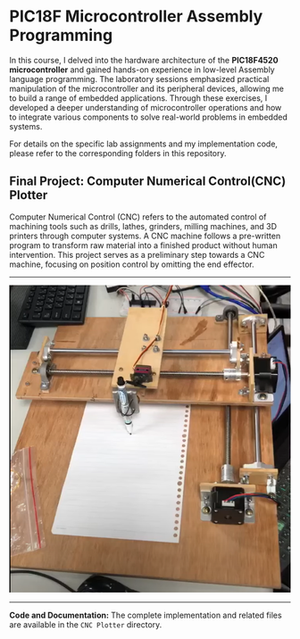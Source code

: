 # PIC18F Microcontroller Assembly Programming

In this course, I delved into the hardware architecture of the **PIC18F4520 microcontroller** and gained hands-on experience in low-level Assembly language programming. The laboratory sessions emphasized practical manipulation of the microcontroller and its peripheral devices, allowing me to build a range of embedded applications. Through these exercises, I developed a deeper understanding of microcontroller operations and how to integrate various components to solve real-world problems in embedded systems.

For details on the specific lab assignments and my implementation code, please refer to the corresponding folders in this repository.
## Final Project: Computer Numerical Control(CNC) Plotter
Computer Numerical Control (CNC) refers to the automated control of machining tools such as drills, lathes, grinders, milling machines, and 3D printers through computer systems. A CNC machine follows a pre-written program to transform raw material into a finished product without human intervention. This project serves as a preliminary step towards a CNC machine, focusing on position control by omitting the end effector.

---

![CNC Plotter Diagram](https://github.com/hsylin/Microcontroller-PIC18F-Assembly/blob/main/CNC%20Plotter/CNC%20Plotter.png)

---
**Code and Documentation:** The complete implementation and related files are available in the `CNC Plotter` directory.
